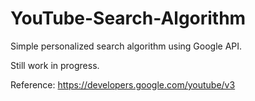 # YouTube-Search-Algorithm
Simple personalized search algorithm using Google API.

Still work in progress.

Reference: https://developers.google.com/youtube/v3
